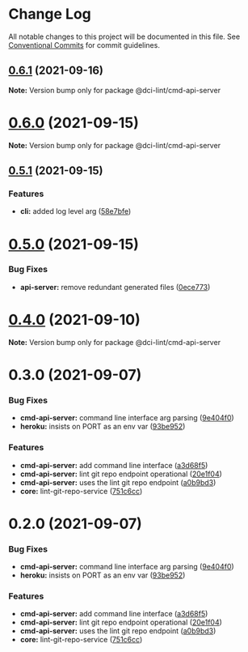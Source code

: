 # Change Log

All notable changes to this project will be documented in this file.
See [Conventional Commits](https://conventionalcommits.org) for commit guidelines.

## [0.6.1](https://github.com/petermetz/dci-lint/compare/v0.6.0...v0.6.1) (2021-09-16)

**Note:** Version bump only for package @dci-lint/cmd-api-server





# [0.6.0](https://github.com/petermetz/dci-lint/compare/v0.5.1...v0.6.0) (2021-09-15)

**Note:** Version bump only for package @dci-lint/cmd-api-server





## [0.5.1](https://github.com/petermetz/dci-lint/compare/v0.5.0...v0.5.1) (2021-09-15)


### Features

* **cli:** added log level arg ([58e7bfe](https://github.com/petermetz/dci-lint/commit/58e7bfee5a51c5b3ac86312d4addbfe758cc0b7a))





# [0.5.0](https://github.com/petermetz/dci-lint/compare/v0.4.0...v0.5.0) (2021-09-15)


### Bug Fixes

* **api-server:** remove redundant generated files ([0ece773](https://github.com/petermetz/dci-lint/commit/0ece7733f1d7a4d3f43e02eb0d9197450ce0cf85))





# [0.4.0](https://github.com/petermetz/dci-lint/compare/v0.3.0...v0.4.0) (2021-09-10)

**Note:** Version bump only for package @dci-lint/cmd-api-server





# 0.3.0 (2021-09-07)


### Bug Fixes

* **cmd-api-server:** command line interface arg parsing ([9e404f0](https://github.com/petermetz/dci-lint/commit/9e404f0158a7672c30a45ac40e12a7150f873f89))
* **heroku:** insists on PORT as an env var ([93be952](https://github.com/petermetz/dci-lint/commit/93be95279be6b97c198f8f5761469c937bfa1a7b))


### Features

* **cmd-api-server:** add command line interface ([a3d68f5](https://github.com/petermetz/dci-lint/commit/a3d68f5b5a55b1a6a01b63927f02893c07babfba))
* **cmd-api-server:** lint git repo endpoint operational ([20e1f04](https://github.com/petermetz/dci-lint/commit/20e1f04e3dfaa45cdca94d5f7a3e977fc3077570))
* **cmd-api-server:** uses the lint git repo endpoint ([a0b9bd3](https://github.com/petermetz/dci-lint/commit/a0b9bd3a6bfebd7bac8705a84a75d0d279f2acac))
* **core:** lint-git-repo-service ([751c6cc](https://github.com/petermetz/dci-lint/commit/751c6cca0c6c2783bbd87d72246e4be5d9784fa7))





# 0.2.0 (2021-09-07)


### Bug Fixes

* **cmd-api-server:** command line interface arg parsing ([9e404f0](https://github.com/petermetz/dci-lint/commit/9e404f0158a7672c30a45ac40e12a7150f873f89))
* **heroku:** insists on PORT as an env var ([93be952](https://github.com/petermetz/dci-lint/commit/93be95279be6b97c198f8f5761469c937bfa1a7b))


### Features

* **cmd-api-server:** add command line interface ([a3d68f5](https://github.com/petermetz/dci-lint/commit/a3d68f5b5a55b1a6a01b63927f02893c07babfba))
* **cmd-api-server:** lint git repo endpoint operational ([20e1f04](https://github.com/petermetz/dci-lint/commit/20e1f04e3dfaa45cdca94d5f7a3e977fc3077570))
* **cmd-api-server:** uses the lint git repo endpoint ([a0b9bd3](https://github.com/petermetz/dci-lint/commit/a0b9bd3a6bfebd7bac8705a84a75d0d279f2acac))
* **core:** lint-git-repo-service ([751c6cc](https://github.com/petermetz/dci-lint/commit/751c6cca0c6c2783bbd87d72246e4be5d9784fa7))
